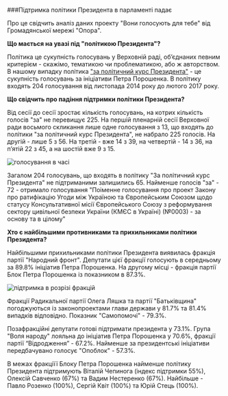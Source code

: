 ###Підтримка політики Президента в парламенті падає

Про це свідчить аналіз даних проекту "Вони голосують для тебе" від Громадянської мережі "Опора".

**Що мається на увазі під "політикою Президента"?**

Політика це сукупність голосувань у Верховній раді, об’єднаних певним критерієм - скажімо, тематикою чи проблематикою, або ж авторством. В нашому випадку політика ["за політичний курс Президента"](https://rada4you.org/policies/40) - це сукупність голосувань за ініціативи Петра Порошенка. В політику входять 204 голосування від листопада 2014 року до лютого 2017 року.

**Що свідчить про падіння підтримки політики Президента?**

Від сесії до сесії зростає кількість голосувань, на котрих кількість голосів "за" не перевищує 225. На першій пленарній сесії Верховної ради восьмого скликання лише одне голосування з 13, що входять до політики "за політичний курс Президента", не набрало 225 голосів. На другій - лише 5 з 56. На третій - вже 14 з 39, на четвертій - 14 з 36, на п’ятій 22 з 45, а на шостій вже 9 з 15.

![голосування в часі](https://github.com/andriy-gazin/r4u-viz/raw/master/divisions.png)

Загалом 204 голосувань, що входять в політику "За політичний курс Президента" не підтриманими залишились 65. Найменше голосів "за" - 72 - отримало голосування "Поіменне голосування про проект Закону про ратифікацію Угоди між Україною та Європейським Союзом щодо статусу Консультативної місії Європейського Союзу з реформування сектору цивільної безпеки України (КМЄС в Україні) (№0003) - за основу та в цілому"

**Хто є найбільшими противниками та прихильниками політики Президента?**

Найбільшими прихильниками політики Президента виявилась фракція партії "Народний фронт". Депутати цієї фракції голосують в середньому за 89.8% ініціатив Петра Порошенка. На другому місці - фракція партії Блок Петра Порошенка із показником в 87.3%. 

![підтримка в розрізі фракцій](https://github.com/andriy-gazin/r4u-viz/raw/master/agreement.png)

Фракції Радикальної партії Олега Ляшка та партії "Батьківщина" погоджуються із законопроектами глави держави у 81.7% та 81.4% випадків відповідно. Показник "Самопомочі" - 79.3%. 

Позафракційні депутати готові підтримати президента у 73.1%.  Група "Воля народу" лояльна до ініціатив Петра Порошенка у 70.6%, фракції партії “Відродження” - 67.2%. Найменше за президентські ініціативи передбачувано голосує "Опоблок" - 57.3%. 

В межах фракціїї Блоку Петра Порошенка найменше політику Президента підтримують Віталій Чепинога (індекс підтримки 55%), Олексій Савченко (67%) та Вадим Нестеренко (67%). Найбільше - Павло Розенко (100%), Сергій Квіт (100%) та Юрій Стець (100%).




